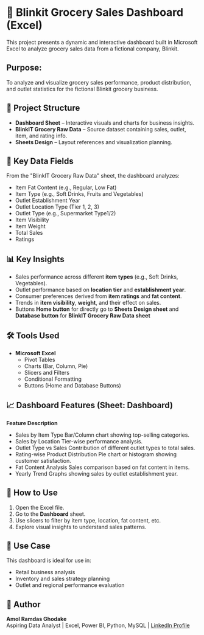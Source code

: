 # 🛒 Blinkit Grocery Sales Dashboard (Excel)
This project presents a dynamic and interactive dashboard built in Microsoft Excel to analyze grocery sales data from a fictional company, Blinkit.

## Purpose:
To analyze and visualize grocery sales performance, product distribution, and outlet statistics for the fictional Blinkit grocery business.

## 📂 Project Structure

- **Dashboard Sheet** – Interactive visuals and charts for business insights.
- **BlinkIT Grocery Raw Data** – Source dataset containing sales, outlet, item, and rating info.
- **Sheets Design** – Layout references and visualization planning.

## 🧾 Key Data Fields
From the "BlinkIT Grocery Raw Data" sheet, the dashboard analyzes:
- Item Fat Content (e.g., Regular, Low Fat)
- Item Type (e.g., Soft Drinks, Fruits and Vegetables)
- Outlet Establishment Year
- Outlet Location Type (Tier 1, 2, 3)
- Outlet Type (e.g., Supermarket Type1/2)
- Item Visibility
- Item Weight
- Total Sales
- Ratings

## 📊 Key Insights

- Sales performance across different **item types** (e.g., Soft Drinks, Vegetables).
- Outlet performance based on **location tier** and **establishment year**.
- Consumer preferences derived from **item ratings** and **fat content**.
- Trends in **item visibility**, **weight**, and their effect on sales.
- Buttons **Home button** for directly go to **Sheets Design sheet** and **Database button** for **BlinkIT Grocery Raw Data sheet**


## 🛠 Tools Used

- **Microsoft Excel**  
  - Pivot Tables  
  - Charts (Bar, Column, Pie)  
  - Slicers and Filters  
  - Conditional Formatting
  - Buttons (Home and Database Buttons)
 

## 📈 Dashboard Features (Sheet: Dashboard)
**Feature	Description**
- Sales by Item Type	Bar/Column chart showing top-selling categories.
- Sales by Location	Tier-wise performance analysis.
- Outlet Type vs Sales	Contribution of different outlet types to total sales.
- Rating-wise Product Distribution	Pie chart or histogram showing customer satisfaction.
- Fat Content Analysis	Sales comparison based on fat content in items.
- Yearly Trend	Graphs showing sales by outlet establishment year.

 
## 🚀 How to Use

1. Open the Excel file.
2. Go to the **Dashboard** sheet.
3. Use slicers to filter by item type, location, fat content, etc.
4. Explore visual insights to understand sales patterns.


## 💼 Use Case

This dashboard is ideal for use in:
- Retail business analysis
- Inventory and sales strategy planning
- Outlet and regional performance evaluation



## 📌 Author

**Amol Ramdas Ghodake**  
Aspiring Data Analyst | Excel, Power BI, Python, MySQL | [LinkedIn Profile](https://www.linkedin.com/in/amol-ghodake-a92949210/)
